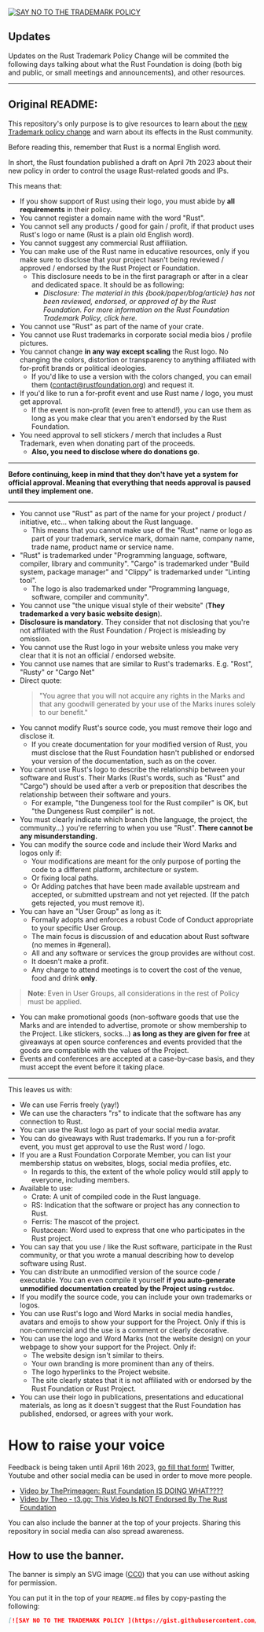 [![SAY NO TO THE TRADEMARK POLICY ](https://gist.githubusercontent.com/blyxyas/8f17fbe1cafdeff65bbe6b332d4f4723/raw/715a24df3ad74b838c6b0ff8079d3f7f9172b0db/banner.svg)](https://github.com/blyxyas/no-rust-policy-change)

## Updates

Updates on the Rust Trademark Policy Change will be commited the following days talking about what the Rust Foundation is doing (both big and public, or small meetings and announcements), and other resources.

---

## Original README:

This repository's only purpose is to give resources to learn about the [new Trademark policy change](https://twitter.com/rust_foundation/status/1644132378858729474) and warn about its effects in the Rust community.

Before reading this, remember that Rust is a normal English word.

In short, the Rust foundation published a draft on April 7th 2023 about their new policy in order to control the usage Rust-related goods and IPs.

This means that:

- If you show support of Rust using their logo, you must abide by **all requirements** in their policy.
- You cannot register a domain name with the word "Rust".
- You cannot sell any products / good for gain / profit, if that product uses Rust's logo or name (Rust is a plain old English word).
- You cannot suggest any commercial Rust affiliation.
- You can make use of the Rust name in educative resources, only if you make sure to disclose that your project hasn't being reviewed / approved / endorsed by the Rust Project or Foundation.
  - This disclosure needs to be in the first paragraph or after in a clear and dedicated space. It should be as following:
    - *Disclosure: The material in this {book/paper/blog/article} has not been reviewed, endorsed, or approved of by the Rust Foundation. For more information on the Rust Foundation Trademark Policy, click here.*
- You cannot use "Rust" as part of the name of your crate.
- You cannot use Rust trademarks in corporate social media bios / profile pictures.
- You cannot change **in any way except scaling** the Rust logo. No changing the colors, distortion or transparency to anything affiliated with for-profit brands or political ideologies.
  - If you'd like to use a version with the colors changed, you can email them (<contact@rustfoundation.org>) and request it.
- If you'd like to run a for-profit event and use Rust name / logo, you must get approval.
  - If the event is non-profit (even free to attend!), you can use them as long as you make clear that you aren't endorsed by the Rust Foundation.
- You need approval to sell stickers / merch that includes a Rust Trademark, even when donating part of the proceeds.
  - **Also, you need to disclose where do donations go**.

---

**Before continuing, keep in mind that they don't have yet a system for official approval. Meaning that everything that needs approval is paused until they implement one.**

---

- You cannot use "Rust" as part of the name for your project / product / initiative, etc... when talking about the Rust language.
  - This means that you cannot make use of the "Rust" name or logo as part of your trademark, service mark, domain name, company name, trade name, product name or service name.
- "Rust" is trademarked under "Programming language, software, compiler, library and community". "Cargo" is trademarked under "Build system, package manager" and "Clippy" is trademarked under "Linting tool".
  - The logo is also trademarked under "Programming language, software, compiler and community".
- You cannot use "the unique visual style of their website" (**They trademarked a very basic website design**).
- **Disclosure is mandatory**. They consider that not disclosing that you're not affiliated with the Rust Foundation / Project is misleading by omission.
- You cannot use the Rust logo in your website unless you make very clear that it is not an official / endorsed website.
- You cannot use names that are similar to Rust's trademarks. E.g. "Rost", "Rusty" or "Cargo Net"
- Direct quote:
	> "You agree that you will not acquire any rights in the Marks and that any goodwill generated by your use of the Marks inures solely to our benefit."
- You cannot modify Rust's source code, you must remove their logo and disclose it.
  - If you create documentation for your modified version of Rust, you must disclose that the Rust Foundation hasn't published or endorsed your version of the documentation, such as on the cover.
- You cannot use Rust's logo to describe the relationship between your software and Rust's. Their Marks (Rust's words, such as "Rust" and "Cargo") should be used after a verb or preposition that describes the relationship between their software and yours.
  - For example, "the Dungeness tool for the Rust compiler" is OK, but "the Dungeness Rust compiler" is not.
- You must clearly indicate which branch (the language, the project, the community...) you're referring to when you use "Rust". **There cannot be any misunderstanding.**
- You can modify the source code and include their Word Marks and logos only if:
  - Your modifications are meant for the only purpose of porting the code to a different platform, architecture or system.
  - Or fixing local paths.
  - Or Adding patches that have been made available upstream and accepted, or submitted upstream and not yet rejected. (If the patch gets rejected, you must remove it).
- You can have an "User Group" as long as it:
  - Formally adopts and enforces a robust Code of Conduct appropriate to your specific User Group.
  - The main focus is discussion of and education about Rust software (no memes in #general).
  - All and any software or services the group provides are without cost.
  - It doesn't make a profit.
  - Any charge to attend meetings is to covert the cost of the venue, food and drink **only**.

> **Note**: Even in User Groups, all considerations in the rest of Policy must be applied.

- You can make promotional goods (non-software goods that use the Marks and are intended to advertise, promote or show membership to the Project. Like stickers, socks...) **as long as they are given for free** at giveaways at open source conferences and events provided that the goods are compatible with the values of the Project.
- Events and conferences are accepted at a case-by-case basis, and they must accept the event before it taking place.

---

This leaves us with:

- We can use Ferris freely (yay!)
- We can use the characters "rs" to indicate that the software has any connection to Rust.
- You can use the Rust logo as part of your social media avatar.
- You can do giveaways with Rust trademarks. If you run a for-profit event, you must get approval to use the Rust word / logo.
- If you are a Rust Foundation Corporate Member, you can list your membership status on websites, blogs, social media profiles, etc.
  - In regards to this, the extent of the whole policy would still apply to everyone, including members.
- Available to use:
  - Crate: A unit of compiled code in the Rust language.
  - RS: Indication that the software or project has any connection to Rust.
  - Ferris: The mascot of the project.
  - Rustacean: Word used to express that one who participates in the Rust project.
- You can say that you use / like the Rust software, participate in the Rust community, or that you wrote a manual describing how to develop software using Rust.
- You can distribute an unmodified version of the source code / executable. You can even compile it yourself **if you auto-generate unmodified documentation created by the Project using `rustdoc`**.
- If you modify the source code, you can include your own trademarks or logos.
- You can use Rust's logo and Word Marks in social media handles, avatars and emojis to show your support for the Project. Only if this is non-commercial and the use is a comment or clearly decorative.
- You can use the logo and Word Marks (not the website design) on your webpage to show your support for the Project. Only if:
  - The website design isn't similar to theirs.
  - Your own branding is more prominent than any of theirs.
  - The logo hyperlinks to the Project website.
  - The site clearly states that it is not affiliated with or endorsed by the Rust Foundation or Rust Project.
- You can use their logo in publications, presentations and educational materials, as long as it doesn't suggest that the Rust Foundation has published, endorsed, or agrees with your work.

# How to raise your voice

Feedback is being taken until April 16th 2023, [go fill that form!](https://docs.google.com/forms/d/e/1FAIpQLSdaM4pdWFsLJ8GHIUFIhepuq0lfTg_b0mJ-hvwPdHa4UTRaAg/viewform)
Twitter, Youtube and other social media can be used in order to move more people.
- [Video by ThePrimeagen: Rust Foundation IS DOING WHAT????](https://youtu.be/gutR_LNoZw0)
- [Video by Theo - t3.gg: This Video Is NOT Endorsed By The Rust Foundation](https://youtu.be/2oh7MoEvJ88)

You can also include the banner at the top of your projects. Sharing this repository in social media can also spread awareness.

## How to use the banner.

The banner is simply an SVG image ([CC0](https://creativecommons.org/publicdomain/zero/1.0/)) that you can use without asking for permission.

You can put it in the top of your `README.md` files by copy-pasting the following:

```md
[![SAY NO TO THE TRADEMARK POLICY ](https://gist.githubusercontent.com/blyxyas/8f17fbe1cafdeff65bbe6b332d4f4723/raw/715a24df3ad74b838c6b0ff8079d3f7f9172b0db/banner.svg)](https://github.com/blyxyas/no-rust-policy-change)
```
